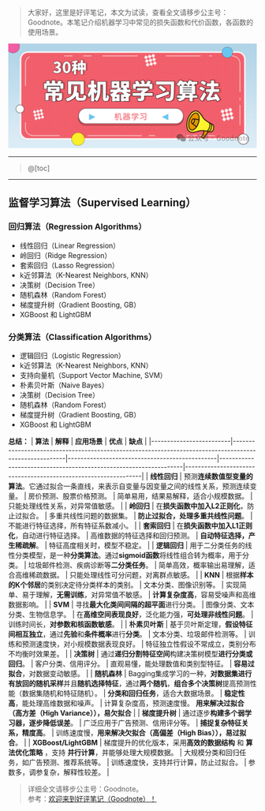 > 大家好，这里是好评笔记，本文为试读，查看全文请移步公主号：Goodnote。本笔记介绍机器学习中常见的损失函数和代价函数，各函数的使用场景。
> 

![在这里插入图片描述](https://github.com/GoodnoteX/Ai_Interview/blob/main/机器学习笔记/image/3.png)

---
> @[toc]
---

## 监督学习算法（Supervised Learning）
### 回归算法（Regression Algorithms）
- 线性回归（Linear Regression）
- 岭回归（Ridge Regression）
- 套索回归（Lasso Regression）
- k近邻算法（K-Nearest Neighbors, KNN）
- 决策树（Decision Tree）
- 随机森林（Random Forest）
- 梯度提升树（Gradient Boosting, GB）
- XGBoost 和 LightGBM
### 分类算法（Classification Algorithms）
- 逻辑回归（Logistic Regression）
- k近邻算法（K-Nearest Neighbors, KNN）
- 支持向量机（Support Vector Machine, SVM）
- 朴素贝叶斯（Naive Bayes）
- 决策树（Decision Tree）
- 随机森林（Random Forest）
- 梯度提升树（Gradient Boosting, GB）
- XGBoost 和 LightGBM

**总结：**
| **算法**                | **解释**                                                                                              | **应用场景**                                  | **优点**                                                         | **缺点**                                                       |
|-------------------------|-------------------------------------------------------------------------------------------------------|-----------------------------------------------|------------------------------------------------------------------|----------------------------------------------------------------|
| **线性回归**             | 预测**连续数值型变量的算法**。它通过拟合一条直线，来表示自变量与因变量之间的线性关系，预测连续变量。                                                             | 房价预测、股票价格预测。                        | 简单易用，结果易解释，适合小规模数据。                                        | 只能处理线性关系，对异常值敏感。                                             |
| **岭回归**               | 在**损失函数中加入L2正则化**，防止过拟合。                                                                    | 多重共线性问题的数据集。                         | **防止过拟合，处理多重共线性问题**。                                              | 不能进行特征选择，所有特征系数减小。                                           |
| **套索回归**             | 在**损失函数中加入L1正则化**，自动进行特征选择。                                                                | 高维数据的特征选择和回归预测。                    | **自动特征选择，产生稀疏解**。                                                   | 特征高度相关时，模型不稳定。                                                 |
| **逻辑回归**             | 用于二分类任务的线性分类模型，是一种**分类算法**。通过**sigmoid函数**将线性组合转为概率，用于分类。                                                               | 垃圾邮件检测、疾病诊断等**二分类任务**。              | 简单高效，概率输出易理解，适合高维稀疏数据。                                      | 只能处理线性可分问题，对离群点敏感。                                             |
| **KNN**                  | 根据**样本的K个邻居**的类别决定待分类样本的类别。                                                              | 文本分类、图像识别等。                           | 实现简单、易于理解，**无需训练**，对异常值不敏感。                                           | **计算复杂度高**，容易受噪声和高维数据影响。                                           |
| **SVM**                  | 寻找**最大化类间间隔的超平面**进行分类。                                                                     | 图像分类、文本分类、生物信息学。                  | 在**高维空间表现良好**，泛化能力强，**可处理非线性问题**。                                 | 训练时间长，**对参数和核函数敏感**。                                                |
| **朴素贝叶斯**           | 基于贝叶斯定理，**假设特征间相互独立**，通过**先验**和**条件概率**进行**分类**。                                                  | 文本分类、垃圾邮件检测等。                      | 训练和预测速度快，对小规模数据表现良好。                                         | 特征独立性假设不常成立，类别分布不均衡时效果差。                                     |
| **决策树**               | 通过**递归分割特征空间**构建决策树模型**进行分类或回归**。                                                           | 客户分类、信用评分。                            | 直观易懂，能处理数值和类别型特征。                                              | **容易过拟合**，对数据变动敏感。                                                  |
| **随机森林**             | Bagging集成学习的一种，**对数据集进行有放回的随机采样**并且**随机选择特征**，通过**两个随机**，**组合多个决策树**提高预测性能（数据集随机和特征随机）。                                                                      | **分类和回归任务**，适合大数据场景。                  | **稳定性高**，能处理高维数据和噪声。                                              | 计算复杂度高，预测速度慢。              **用来解决过拟合（高方差（High Variance）），易欠拟合**                                      |
| **梯度提升树**           | 通过逐步**构建多个弱学习器，逐步降低误差**。                                                                  | 广泛应用于广告预测、信用评分等。                  | **捕捉复杂特征关系，精度高**。                                                   | 训练速度慢，**用来解决欠拟合（高偏差（High Bias）），易过拟合**。                                                       |
| **XGBoost/LightGBM**     | 梯度提升的优化版本，采用**高效的数据结构** 和  **算法优化策略** ，支持 **并行计算**，并能够处理大规模数据。                                                           | 大规模分类和回归任务，如广告预测、推荐系统等。     | 训练速度快，支持并行计算，防止过拟合。                                          | 参数多，调参复杂，解释性较差。                                                |



> 详细全文请移步公主号：Goodnote。  
参考：[欢迎来到好评笔记（Goodnote）！](https://mp.weixin.qq.com/s/lCcceUHTrM7wOjnxkfrFsQ)
